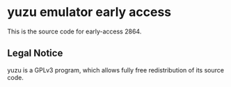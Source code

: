 yuzu emulator early access
=============

This is the source code for early-access 2864.

## Legal Notice

yuzu is a GPLv3 program, which allows fully free redistribution of its source code.